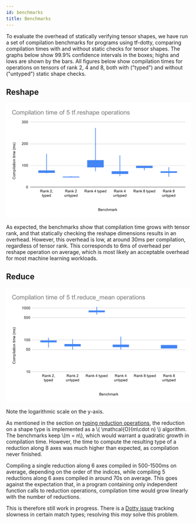 ```yaml
---
id: benchmarks
title: Benchmarks
---
```


To evaluate the overhead of statically verifying tensor shapes, we have run a set of compilation benchmarks for programs using tf-dotty, comparing compilation times with and without static checks for tensor shapes. The graphs below show 99.9% confidence intervals in the boxes; highs and lows are shown by the bars. All figures below show compilation times for operations on tensors of rank 2, 4 and 8, both with ("typed") and without ("untyped") static shape checks.

## Reshape

![Compilation time of 5 tf.reshape operations](assets/reshape-bench.svg)

As expected, the benchmarks show that compilation time grows with tensor rank, and that statically checking the reshape dimensions results in an overhead. However, this overhead is low, at around 30ms per compilation, regardless of tensor rank. This corresponds to 6ms of overhead per reshape operation on average, which is most likely an acceptable overhead for most machine learning workloads.

## Reduce

![Compilation time of 5 tf.reduce_mean operations](assets/reduce-bench.svg)

Note the logarithmic scale on the y-axis.

As mentioned in the section on [typing reduction operations](reduce.md), the reduction on a shape type is implemented as a \\( \mathcal{O}(m\cdot n) \\) algorithm. The benchmarks keep \\(m = n\\), which would warrant a quadratic growth in compilation time. However, the time to compute the resulting type of a reduction along 8 axes was much higher than expected, as compilation never finished.

Compiling a single reduction along 6 axes compiled in 500-1500ms on average, depending on the order of the indices, while compiling 5 reductions along 6 axes compiled in around 70s on average. This goes against the expectation that, in a program containing only independent function calls to reduction operations, compilation time would grow linearly with the number of reductions.

This is therefore still work in progress. There is a [Dotty issue](https://github.com/lampepfl/dotty/issues/7512) tracking slowness in certain match types; resolving this *may* solve this problem.
